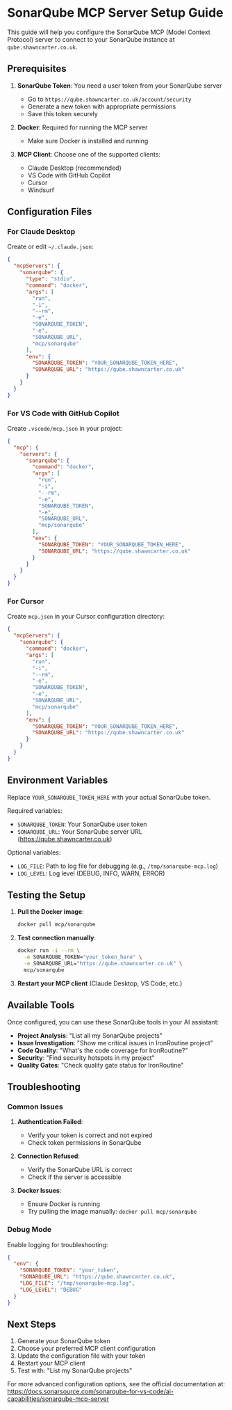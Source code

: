# SonarQube MCP Server Setup Guide

This guide will help you configure the SonarQube MCP (Model Context Protocol) server to connect to your SonarQube instance at `qube.shawncarter.co.uk`.

## Prerequisites

1. **SonarQube Token**: You need a user token from your SonarQube server
   - Go to `https://qube.shawncarter.co.uk/account/security`
   - Generate a new token with appropriate permissions
   - Save this token securely

2. **Docker**: Required for running the MCP server
   - Make sure Docker is installed and running

3. **MCP Client**: Choose one of the supported clients:
   - Claude Desktop (recommended)
   - VS Code with GitHub Copilot
   - Cursor
   - Windsurf

## Configuration Files

### For Claude Desktop

Create or edit `~/.claude.json`:

```json
{
  "mcpServers": {
    "sonarqube": {
      "type": "stdio",
      "command": "docker",
      "args": [
        "run",
        "-i",
        "--rm",
        "-e",
        "SONARQUBE_TOKEN",
        "-e",
        "SONARQUBE_URL",
        "mcp/sonarqube"
      ],
      "env": {
        "SONARQUBE_TOKEN": "YOUR_SONARQUBE_TOKEN_HERE",
        "SONARQUBE_URL": "https://qube.shawncarter.co.uk"
      }
    }
  }
}
```

### For VS Code with GitHub Copilot

Create `.vscode/mcp.json` in your project:

```json
{
  "mcp": {
    "servers": {
      "sonarqube": {
        "command": "docker",
        "args": [
          "run",
          "-i",
          "--rm",
          "-e",
          "SONARQUBE_TOKEN",
          "-e",
          "SONARQUBE_URL",
          "mcp/sonarqube"
        ],
        "env": {
          "SONARQUBE_TOKEN": "YOUR_SONARQUBE_TOKEN_HERE",
          "SONARQUBE_URL": "https://qube.shawncarter.co.uk"
        }
      }
    }
  }
}
```

### For Cursor

Create `mcp.json` in your Cursor configuration directory:

```json
{
  "mcpServers": {
    "sonarqube": {
      "command": "docker",
      "args": [
        "run",
        "-i",
        "--rm",
        "-e",
        "SONARQUBE_TOKEN",
        "-e",
        "SONARQUBE_URL",
        "mcp/sonarqube"
      ],
      "env": {
        "SONARQUBE_TOKEN": "YOUR_SONARQUBE_TOKEN_HERE",
        "SONARQUBE_URL": "https://qube.shawncarter.co.uk"
      }
    }
  }
}
```

## Environment Variables

Replace `YOUR_SONARQUBE_TOKEN_HERE` with your actual SonarQube token.

Required variables:
- `SONARQUBE_TOKEN`: Your SonarQube user token
- `SONARQUBE_URL`: Your SonarQube server URL (https://qube.shawncarter.co.uk)

Optional variables:
- `LOG_FILE`: Path to log file for debugging (e.g., `/tmp/sonarqube-mcp.log`)
- `LOG_LEVEL`: Log level (DEBUG, INFO, WARN, ERROR)

## Testing the Setup

1. **Pull the Docker image**:
   ```bash
   docker pull mcp/sonarqube
   ```

2. **Test connection manually**:
   ```bash
   docker run -i --rm \
     -e SONARQUBE_TOKEN="your_token_here" \
     -e SONARQUBE_URL="https://qube.shawncarter.co.uk" \
     mcp/sonarqube
   ```

3. **Restart your MCP client** (Claude Desktop, VS Code, etc.)

## Available Tools

Once configured, you can use these SonarQube tools in your AI assistant:

- **Project Analysis**: "List all my SonarQube projects"
- **Issue Investigation**: "Show me critical issues in IronRoutine project"
- **Code Quality**: "What's the code coverage for IronRoutine?"
- **Security**: "Find security hotspots in my project"
- **Quality Gates**: "Check quality gate status for IronRoutine"

## Troubleshooting

### Common Issues

1. **Authentication Failed**:
   - Verify your token is correct and not expired
   - Check token permissions in SonarQube

2. **Connection Refused**:
   - Verify the SonarQube URL is correct
   - Check if the server is accessible

3. **Docker Issues**:
   - Ensure Docker is running
   - Try pulling the image manually: `docker pull mcp/sonarqube`

### Debug Mode

Enable logging for troubleshooting:

```json
{
  "env": {
    "SONARQUBE_TOKEN": "your_token",
    "SONARQUBE_URL": "https://qube.shawncarter.co.uk",
    "LOG_FILE": "/tmp/sonarqube-mcp.log",
    "LOG_LEVEL": "DEBUG"
  }
}
```

## Next Steps

1. Generate your SonarQube token
2. Choose your preferred MCP client configuration
3. Update the configuration file with your token
4. Restart your MCP client
5. Test with: "List my SonarQube projects"

For more advanced configuration options, see the official documentation at:
https://docs.sonarsource.com/sonarqube-for-vs-code/ai-capabilities/sonarqube-mcp-server
